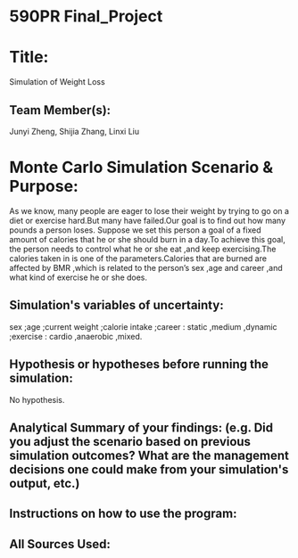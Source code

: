 # 590PR Final_Project

# Title: 
Simulation of Weight Loss

## Team Member(s): 
Junyi Zheng, Shijia Zhang, Linxi Liu

# Monte Carlo Simulation Scenario & Purpose:
As we know, many people are eager to lose their weight by trying to go on a diet or exercise hard.But many have failed.Our goal is to find out how many pounds a person loses.
Suppose we set this person a goal of a fixed amount of calories that he or she should burn in a day.To achieve this goal, the person needs to control what he or she eat ,and keep exercising.The calories taken in is one of the parameters.Calories that are burned are affected by BMR ,which is related to the person’s sex ,age and career ,and what kind of exercise he or she does.

## Simulation's variables of uncertainty:
sex ;age ;current weight ;calorie intake ;career : static ,medium ,dynamic ;exercise : cardio ,anaerobic ,mixed.

## Hypothesis or hypotheses before running the simulation:
No hypothesis.

## Analytical Summary of your findings: (e.g. Did you adjust the scenario based on previous simulation outcomes?  What are the management decisions one could make from your simulation's output, etc.)

## Instructions on how to use the program:

## All Sources Used:
